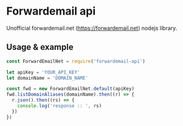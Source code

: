 # Forwardemail api

Unofficial forwardemail.net (https://forwardemail.net) nodejs library.

## Usage & example

```js
const ForwardEmailNet = require('forwardemail-api')

let apiKey = 'YOUR_API_KEY'
let domainName = 'DOMAIN_NAME'

const fwd = new ForwardEmailNet.default(apiKey)
fwd.listDomainAliases(domainName).then((r) => {
  r.json().then((rs) => {
    console.log('response :: ', rs)
  })
})
```
